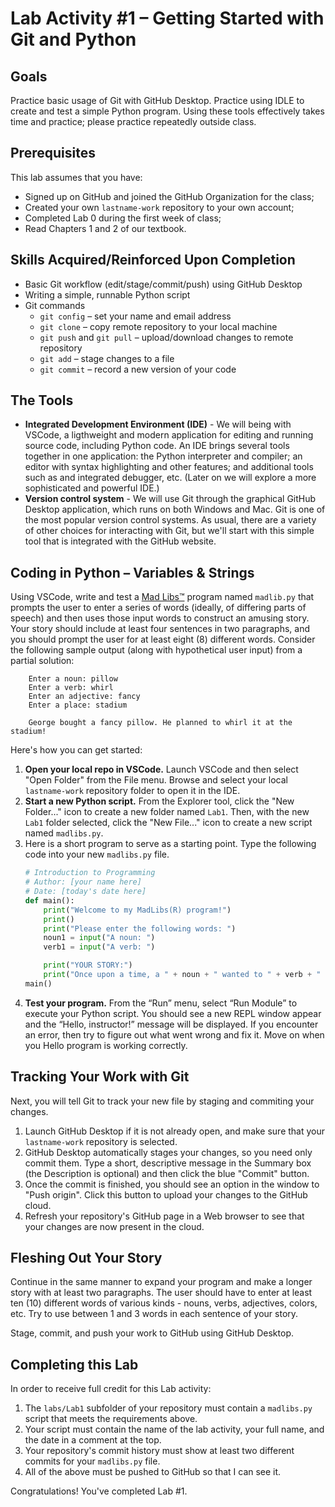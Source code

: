 # Lab Activity #1 – Getting Started with Git and Python

## Goals

Practice basic usage of Git with GitHub Desktop. Practice using IDLE to create
and test a simple Python program. Using these tools effectively takes time and
practice; please practice repeatedly outside class.

## Prerequisites

This lab assumes that you have:

- Signed up on GitHub and joined the GitHub Organization for the class;
- Created your own `lastname-work` repository to your own account;
- Completed Lab 0 during the first week of class;
- Read Chapters 1 and 2 of our textbook.

## Skills Acquired/Reinforced Upon Completion

- Basic Git workflow (edit/stage/commit/push) using GitHub Desktop
- Writing a simple, runnable Python script
- Git commands
    - `git config` – set your name and email address
    - `git clone` – copy remote repository to your local machine
    - `git push` and `git pull` – upload/download changes to remote repository
    - `git add` – stage changes to a file
    - `git commit` – record a new version of your code

## The Tools

- **Integrated Development Environment (IDE)** - We will being with VSCode, a
ligthweight and modern application for editing and running source code, including
Python code. An IDE brings several tools together in one application: the Python
interpreter and compiler; an editor with syntax highlighting and other features;
and additional tools such as and integrated debugger, etc. (Later on we will
explore a more sophisticated and powerful IDE.)
- **Version control system** - We will use Git through the graphical GitHub
Desktop application, which runs on both Windows and Mac. Git is one of the most
popular version control systems. As usual, there are a variety of other choices
for interacting with Git, but we'll start with this simple tool that is integrated
with the GitHub website.

## Coding in Python – Variables & Strings

Using VSCode, write and test a [Mad Libs™](https://www.madlibs.com/) program
named `madlib.py` that prompts the user to enter a series of words (ideally,
of differing parts of speech) and then uses those input words to construct an
amusing story. Your story should include at least four sentences in two
paragraphs, and you should prompt the user for at least eight (8) different
words. Consider the following sample output (along with hypothetical user
input) from a partial solution:

```
    Enter a noun: pillow
    Enter a verb: whirl
    Enter an adjective: fancy
    Enter a place: stadium

    George bought a fancy pillow. He planned to whirl it at the stadium!
```

Here's how you can get started:

1. **Open your local repo in VSCode.** Launch VSCode and then select "Open Folder" from the File menu. Browse and select your local `lastname-work` repository folder to open it in the IDE.
2. **Start a new Python script.** From the Explorer tool, click the "New Folder..." icon to create a new folder named `Lab1`. Then, with the new `Lab1` folder selected, click the "New File..." icon to create a new script named `madlibs.py`.
3. Here is a short program to serve as a starting point. Type the following code into your new `madlibs.py` file.
    ```python
    # Introduction to Programming
    # Author: [your name here]
    # Date: [today's date here]
    def main():
        print("Welcome to my MadLibs(R) program!")
        print()
        print("Please enter the following words: ")
        noun1 = input("A noun: ")
        verb1 = input("A verb: ")

        print("YOUR STORY:")
        print("Once upon a time, a " + noun + " wanted to " + verb + " among the stars.")
    main()
    ```
4. **Test your program.** From the “Run” menu, select “Run Module” to execute your Python script. You should see a new REPL window appear and the “Hello, instructor!” message will be displayed. If you encounter an error, then try to figure out what went wrong and fix it. Move on when you Hello program is working correctly.

## Tracking Your Work with Git

Next, you will tell Git to track your new file by staging and commiting your changes.

1. Launch GitHub Desktop if it is not already open, and make sure that your `lastname-work` repository is selected.
2. GitHub Desktop automatically stages your changes, so you need only commit them. Type a short, descriptive message in the Summary box (the Description is optional) and then click the blue "Commit" button.
3. Once the commit is finished, you should see an option in the window to "Push origin". Click this button to upload your changes to the GitHub cloud.
4. Refresh your repository's GitHub page in a Web browser to see that your changes are now present in the cloud.

## Fleshing Out Your Story

Continue in the same manner to expand your program and make a longer story with at least two paragraphs.
The user should have to enter at least ten (10) different words of various kinds - nouns, verbs, adjectives, colors, etc.
Try to use between 1 and 3 words in each sentence of your story.

Stage, commit, and push your work to GitHub using GitHub Desktop.

## Completing this Lab

In order to receive full credit for this Lab activity:

1. The `labs/Lab1` subfolder of your repository must contain a `madlibs.py`
    script that meets the requirements above.
2. Your script must contain the name of the lab activity, your full name, and
    the date in a comment at the top.
3. Your repository's commit history must show at least two different commits
    for your `madlibs.py` file.
4. All of the above must be pushed to GitHub so that I can see it.

Congratulations! You've completed Lab #1.
